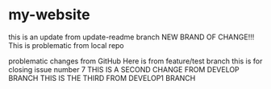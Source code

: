 # my-website
this is an update from update-readme branch
NEW BRAND OF CHANGE!!!
This is problematic from local repo

problematic changes from GitHub
Here is from feature/test branch
this is for closing issue number 7
THIS IS A SECOND CHANGE FROM DEVELOP BRANCH
THIS IS THE THIRD FROM DEVELOP1 BRANCH
